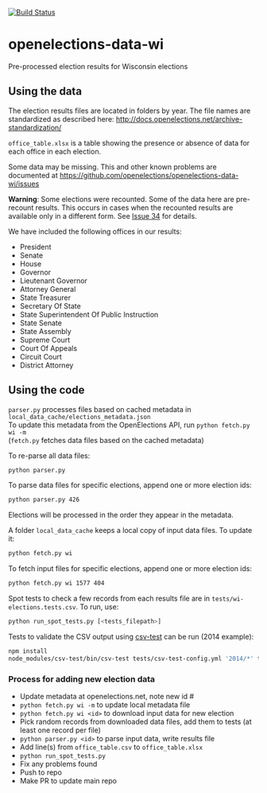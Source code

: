 [![Build Status](https://travis-ci.org/davipo/openelections-data-wi.svg?branch=master)](https://travis-ci.org/davipo/openelections-data-wi)

# openelections-data-wi
Pre-processed election results for Wisconsin elections

## Using the data

The election results files are located in folders by year. The file names are standardized as described here:
http://docs.openelections.net/archive-standardization/

``office_table.xlsx`` is a table showing the presence or absence of data for each office in each election.

Some data may be missing. This and other known problems are documented at
https://github.com/openelections/openelections-data-wi/issues

**Warning**: Some elections were recounted.
Some of the data here are pre-recount results. This occurs in cases when the recounted results are available only in a different form. See [Issue 34](https://github.com/openelections/openelections-data-wi/issues/34#issuecomment-509877250) for details.


We have included the following offices in our results:
* President
* Senate
* House
* Governor
* Lieutenant Governor
* Attorney General
* State Treasurer
* Secretary Of State
* State Superintendent Of Public Instruction
* State Senate
* State Assembly
* Supreme Court
* Court Of Appeals
* Circuit Court
* District Attorney



## Using the code

``parser.py`` processes files based on cached metadata in ``local_data_cache/elections_metadata.json``\
To update this metadata from the OpenElections API, run ``python fetch.py wi -m``\
(``fetch.py`` fetches data files based on the cached metadata)

To re-parse all data files:
```bash
python parser.py
```

To parse data files for specific elections, append one or more election ids:
```bash
python parser.py 426
```
Elections will be processed in the order they appear in the metadata.

A folder ``local_data_cache`` keeps a local copy of input data files. To update it:
```bash
python fetch.py wi
```

To fetch input files for specific elections, append one or more election ids:
```bash
python fetch.py wi 1577 404
```


Spot tests to check a few records from each results file are in
``tests/wi-elections.tests.csv``.
To run, use:
```bash
python run_spot_tests.py [<tests_filepath>]
```


Tests to validate the CSV output using <a href="https://github.com/dhcole/csv-test">csv-test</a> can be run (2014 example):
```bash
npm install
node_modules/csv-test/bin/csv-test tests/csv-test-config.yml '2014/*' tests/csv-test-validators.yml
```


### Process for adding new election data
- Update metadata at openelections.net, note new id #
- ``python fetch.py wi -m`` to update local metadata file
- ``python fetch.py wi <id>`` to download input data for new election
- Pick random records from downloaded data files, add them to tests 
    (at least one record per file)
- ``python parser.py <id>`` to parse input data, write results file
- Add line(s) from ``office_table.csv`` to ``office_table.xlsx``
- ``python run_spot_tests.py``
- Fix any problems found
- Push to repo
- Make PR to update main repo

